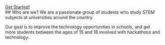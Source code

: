 <div style="margin-top: 16px">
    <br><a id="button" href="./get-started/">Get Started!</a><br>
</div>
## Who are we?
We are a passionate group of students who study STEM subjects at universities around the country.

Our goal is to improve the technology opportunities in schools, and get more students between the ages of 15 and 18 involved with hackathons and technology.
